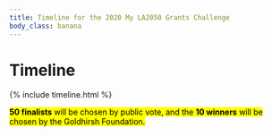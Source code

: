 ```yaml
---
title: Timeline for the 2020 My LA2050 Grants Challenge
body_class: banana
---
```


<h1>
  Timeline
</h1>

<div class="standard-section timeline"><div markdown="1">

{% include timeline.html %}

<mark>**50 finalists** will be chosen by public vote, and the <span class="avoid-break">**10 winners** will be chosen by the Goldhirsh Foundation.</span></mark>

</div></div>

